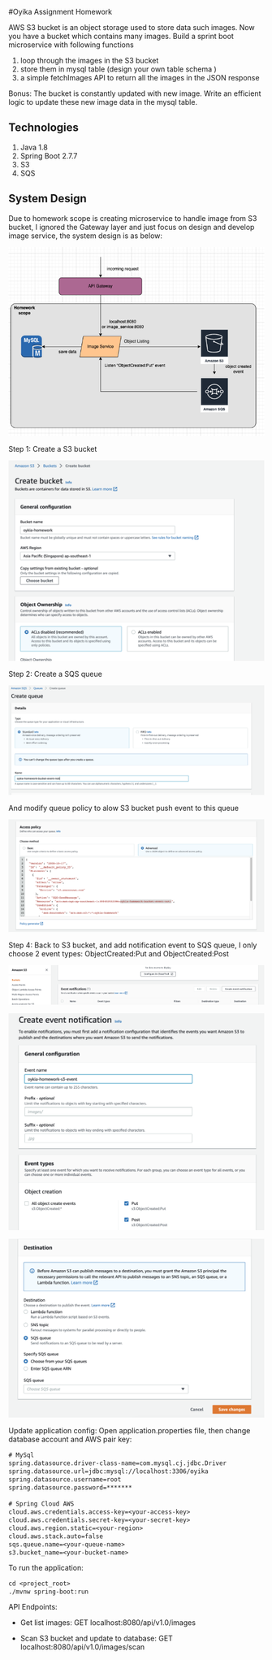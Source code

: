 #Oyika Assignment Homework

AWS S3 bucket is an object storage used to store data such images. Now you have a bucket which contains many images. Build a sprint boot microservice with following functions
1) loop through the images in the S3 bucket
2) store them in mysql table (design your own table schema )
3) a simple fetchImages API to return all the images in the JSON response

Bonus:
The bucket is constantly updated with new image. Write an efficient logic to update these new image data in the mysql table.

## Technologies
1. Java 1.8
2. Spring Boot 2.7.7
3. S3
4. SQS

## System Design

Due to homework scope is creating microservice to handle image from S3 bucket, I ignored the Gateway layer and just focus
on design and develop image service, the system design is as below:

![](system-design.png)

Step 1: Create a S3 bucket

![](docs/1.create_bucket.png)

Step 2: Create a SQS queue

![](docs/2.create_queue.png)

And modify queue policy to alow S3 bucket push event to this queue

![](docs/3.queue_policy.png)

Step 4: Back to S3 bucket, and add notification event to SQS queue, I only choose 2 event types: ObjectCreated:Put and ObjectCreated:Post

![](docs/4.s3_event_noti.png)

![](docs/5.file_created_event_type.png)

![](docs/6.choose_queue.png)

Update application config:
Open application.properties file, then change database account and AWS pair key:
```
# MySql
spring.datasource.driver-class-name=com.mysql.cj.jdbc.Driver
spring.datasource.url=jdbc:mysql://localhost:3306/oyika
spring.datasource.username=root
spring.datasource.password=*******

# Spring Cloud AWS
cloud.aws.credentials.access-key=<your-access-key>
cloud.aws.credentials.secret-key=<your-secret-key>
cloud.aws.region.static=<your-region>
cloud.aws.stack.auto=false
sqs.queue.name=<your-queue-name>
s3.bucket_name=<your-bucket-name>
```


To run the application:

```shell
cd <project_root>
./mvnw spring-boot:run
```

API Endpoints:

* Get list images: GET localhost:8080/api/v1.0/images

* Scan S3 bucket and update to database: GET localhost:8080/api/v1.0/images/scan
